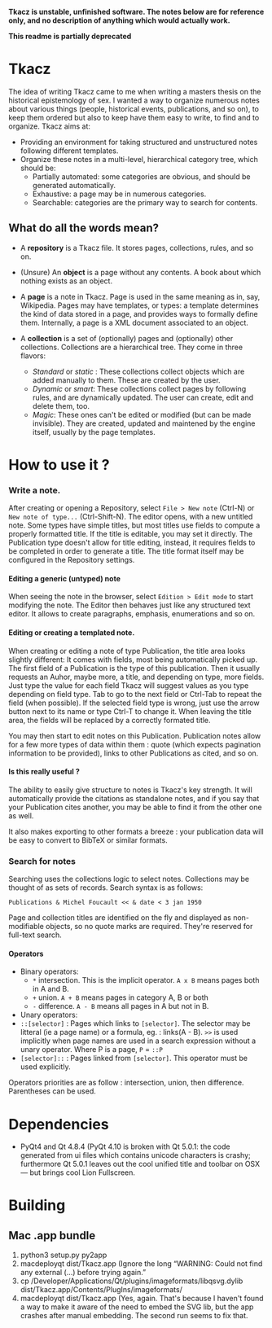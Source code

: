 **Tkacz is unstable, unfinished software. The notes below are for reference only, and no description of anything which would actually work.**

**This readme is partially deprecated**

# Tkacz

The idea of writing Tkacz came to me when writing a masters thesis on the historical epistemology of sex. I wanted a way to organize numerous notes about various things (people, historical events, publications, and so on), to keep them ordered but also to keep have them easy to write, to find and to organize. Tkacz aims at:

  * Providing an environment for taking structured and unstructured notes following different templates.
  * Organize these notes in a multi-level, hierarchical category tree, which should be:
    * Partially automated: some categories are obvious, and should be generated automatically.
    * Exhaustive: a page may be in numerous categories.
    * Searchable: categories are the primary way to search for contents.
           
## What do all the words mean?
           
 * A **repository** is a Tkacz file. It stores pages, collections, rules, and so on.
 
 * (Unsure) An **object** is a page without any contents. A book about which nothing exists as an object. 

 * A **page** is a note in Tkacz. Page is used in the same meaning as in, say, Wikipedia. Pages may have templates, or types: a template determines the kind of data stored in a page, and provides ways to formally define them. Internally, a page is a XML document associated to an object. 
 
 * A **collection** is a set of (optionally) pages and (optionally) other collections. Collections are a hierarchical tree. They come in three flavors:
 
   * *Standard* or *static*
   : These collections collect objects which are added manually to them. These are created by the user.
   * *Dynamic* or *smart*: These collections collect pages by following rules, and are dynamically updated. The user can create, edit and delete them, too.
   * *Magic*: These ones can't be edited or modified (but can be made invisible). They are created, updated and maintened by the engine itself, usually by the page templates.

# How to use it ?
              
### Write a note.
              
After creating or opening a Repository, select `File > New note` (Ctrl-N) or `New note of type...` (Ctrl-Shift-N). The editor opens, with a new untitled note. Some types have simple titles, but most titles use fields to compute a properly formatted title. If the title is editable, you may set it directly.  The Publication type doesn't allow for title editing, instead, it requires fields to be completed in order to generate a title. The title format itself may be configured in the Repository settings. 

#### Editing a generic (untyped) note

When seeing the note in the browser, select `Edition > Edit mode` to start modifying the note. The Editor then behaves just like any structured text editor. It allows to create paragraphs, emphasis, enumerations and so on.

#### Editing or creating a templated note.

When creating or editing a note of type Publication, the title area looks slightly different: It comes with fields, most being automatically picked up. The first field of a Publication is the type of this publication. Then it usually requests an Auhor, maybe more, a title, and depending on type, more fields. Just type the value for each field Tkacz will suggest values as you type depending on field type. Tab to go to the next field or Ctrl-Tab to repeat the field (when possible). If the selected field type is wrong, just use the arrow button next to its name or type Ctrl-T to change it. When leaving the title area, the fields will be replaced by a correctly formated title. 

You may then start to edit notes on this Publication. Publication notes allow for a few more types of data within them : quote (which expects pagination information to be provided), links to other Publications as cited, and so on. 

#### Is this really useful ?

The ability to easily give structure to notes is Tkacz's key strength. It will automatically provide the citations as standalone notes, and if you say that your Publication cites another, you may be able to find it from the other one as well. 

It also makes exporting to other formats a breeze : your publication data will be easy to convert to BibTeX or similar formats.

### Search for notes

Searching uses the collections logic to select notes. Collections may be thought of as sets of records. Search syntax is as follows: 

` Publications & Michel Foucault << & date < 3 jan 1950 `

Page and collection titles are identified on the fly and displayed as non-modifiable objects,
so no quote marks are required. They're reserved for full-text search.
 
#### Operators

 * Binary operators: 
   * `*` intersection. This is the implicit operator. `A x B` means pages both in A and B.
   * `+` union. `A + B` means pages in category A, B or both
   * `-` difference. `A - B` means all pages in A but not in B.
 * Unary operators:
 * `::[selector]` : Pages which links to `[selector]`. The selector may be litteral (ie a page name) or a formula, eg. : links(A - B). `>>` is used implicitly when page names are used in a search expression without a unary operator. Where P is a page, `P` = `::P`
 * `[selector]::` : Pages linked from `[selector]`. This operator must be used explicitly. 

Operators priorities are as follow : intersection, union, then difference. Parentheses can be used.


# Dependencies
 * PyQt4 and Qt 4.8.4 (PyQt 4.10 is broken with Qt 5.0.1: the code generated from ui files which contains unicode characters is crashy; furthermore Qt 5.0.1 leaves out the cool unified title and toolbar on OSX — but brings cool Lion Fullscreen.

# Building
## Mac .app bundle

1. python3 setup.py py2app
2. macdeployqt dist/Tkacz.app
	 (Ignore the long “WARNING: Could not find any external (...) before trying again.”
3. cp /Developer/Applications/Qt/plugins/imageformats/libqsvg.dylib dist/Tkacz.app/Contents/PlugIns/imageformats/
4. macdeployqt dist/Tkacz.app (Yes, again. That's because I haven't found a way to make it aware of the need to embed the SVG lib, but the app crashes after manual embedding. The second run seems to fix that.
